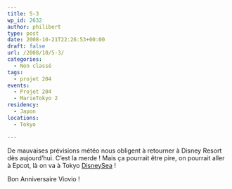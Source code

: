 ```yaml
---
title: 5-3
wp_id: 2632
author: philibert
type: post
date: 2008-10-21T22:26:53+00:00
draft: false
url: /2008/10/5-3/
categories:
  - Non classé
tags:
  - projet 204
events:
  - Projet 204
  - MarieTokyo 2
residency:
  - Japon
locations:
  - Tokyo

---
```

De mauvaises prévisions météo nous obligent à retourner à Disney Resort dès aujourd&rsquo;hui. C&rsquo;est la merde ! Mais ça pourrait être pire, on pourrait aller à Epcot, là on va à Tokyo <a title="DisneySea" href="https://farm3.static.flickr.com/2208/2282304505_23d625246d_o.jpg" target="_blank">DisneySea</a> !

Bon Anniversaire Viovio !